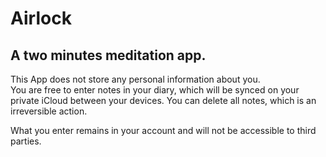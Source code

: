 # Airlock

## A two minutes meditation app.

This App does not store any personal information about you.  
You are free to enter notes in your diary, which will be synced on your private iCloud between your devices.  You can delete all notes, which is an irreversible action.  

What you enter remains in your account and will not be accessible to third parties.

